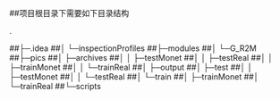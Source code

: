##项目根目录下需要如下目录结构

.

##├─.idea
##│  └─inspectionProfiles
##├─modules
##│  └─G_R2M
##├─pics
##│  ├─archives
##│  │  ├─testMonet
##│  │  ├─testReal
##│  │  ├─trainMonet
##│  │  └─trainReal
##│  ├─output
##│  ├─test
##│  │  ├─testMonet
##│  │  └─testReal
##│  └─train
##│      ├─trainMonet
##│      └─trainReal
##└─scripts
